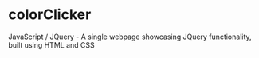 # colorClicker
JavaScript / JQuery - A single webpage showcasing JQuery functionality, built using HTML and CSS
